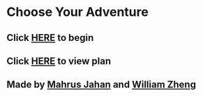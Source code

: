 # Choose Your Adventure

## Click [HERE](situations/start.md) to begin

## Click [HERE](https://docs.google.com/drawings/d/1_S0Ddn2YpDFUu0qU592lhuU31Tz-_WNeHiB_T-U7OlA/edit) to view plan

## Made by [Mahrus Jahan](https://github.com/mahrusj2828) and [William Zheng](https://github.com/williamz2198)